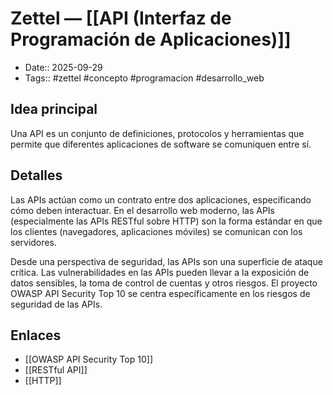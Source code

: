 # Zettel — [[API (Interfaz de Programación de Aplicaciones)]]

- Date:: 2025-09-29
- Tags:: #zettel #concepto #programacion #desarrollo_web

## Idea principal
Una API es un conjunto de definiciones, protocolos y herramientas que permite que diferentes aplicaciones de software se comuniquen entre sí.

## Detalles
Las APIs actúan como un contrato entre dos aplicaciones, especificando cómo deben interactuar. En el desarrollo web moderno, las APIs (especialmente las APIs RESTful sobre HTTP) son la forma estándar en que los clientes (navegadores, aplicaciones móviles) se comunican con los servidores.

Desde una perspectiva de seguridad, las APIs son una superficie de ataque crítica. Las vulnerabilidades en las APIs pueden llevar a la exposición de datos sensibles, la toma de control de cuentas y otros riesgos. El proyecto OWASP API Security Top 10 se centra específicamente en los riesgos de seguridad de las APIs.

## Enlaces
- [[OWASP API Security Top 10]]
- [[RESTful API]]
- [[HTTP]]